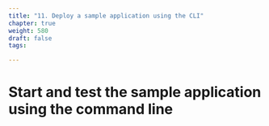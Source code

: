 ```yaml
---
title: "11. Deploy a sample application using the CLI"
chapter: true
weight: 580
draft: false
tags:

---
```


# Start and test the sample application using the command line

